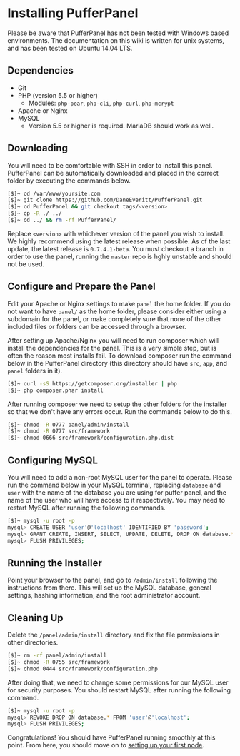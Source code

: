 # Installing PufferPanel
Please be aware that PufferPanel has not been tested with Windows based environments. The documentation on this wiki is written for unix systems, and has been tested on Ubuntu 14.04 LTS.

## Dependencies
* Git
* PHP (version 5.5 or higher)
  * Modules: `php-pear`, `php-cli`, `php-curl`, `php-mcrypt`
* Apache or Nginx
* MySQL
  * Version 5.5 or higher is required. MariaDB should work as well.

## Downloading
You will need to be comfortable with SSH in order to install this panel. PufferPanel can be automatically downloaded and placed in the correct folder by executing the commands below.

```sh
[$]~ cd /var/www/yoursite.com
[$]~ git clone https://github.com/DaneEveritt/PufferPanel.git
[$]~ cd PufferPanel && git checkout tags/<version>
[$]~ cp -R ./ ../
[$]~ cd ../ && rm -rf PufferPanel/
```

Replace `<version>` with whichever version of the panel you wish to install. We highly recommend using the latest release when possible. As of the last update, the latest release is `0.7.4.1-beta`. You must checkout a branch in order to use the panel, running the `master` repo is hghly unstable and should not be used.

## Configure and Prepare the Panel
Edit your Apache or Nginx settings to make `panel` the home folder. If you do not want to have `panel/` as the home folder, please consider either using a subdomain for the panel, or make completely sure that none of the other included files or folders can be accessed through a browser.

After setting up Apache/Nginx you will need to run composer which will install the dependencies for the panel. This is a very simple step, but is often the reason most installs fail. To download composer run the command below in the PufferPanel directory (this directory should have `src`, `app`, and `panel` folders in it).

```sh
[$]~ curl -sS https://getcomposer.org/installer | php
[$]~ php composer.phar install
```

After running composer we need to setup the other folders for the installer so that we don't have any errors occur. Run the commands below to do this.

```sh
[$]~ chmod -R 0777 panel/admin/install
[$]~ chmod -R 0777 src/framework
[$]~ chmod 0666 src/framework/configuration.php.dist
```

## Configuring MySQL
You will need to add a non-root MySQL user for the panel to operate. Please run the command below in your MySQL terminal, replacing `database` and `user` with the name of the database you are using for puffer panel, and the name of the user who will have access to it respectively. You may need to restart MySQL after running the following commands.

```sh
[$]~ mysql -u root -p
mysql> CREATE USER 'user'@'localhost' IDENTIFIED BY 'password';
mysql> GRANT CREATE, INSERT, SELECT, UPDATE, DELETE, DROP ON database.* TO 'user'@'localhost';
mysql> FLUSH PRIVILEGES;
```

## Running the Installer
Point your browser to the panel, and go to `/admin/install` following the instructions from there. This will set up the MySQL database, general settings, hashing information, and the root administrator account.

## Cleaning Up
Delete the `/panel/admin/install` directory and fix the file permissions in other directories.

```sh
[$]~ rm -rf panel/admin/install
[$]~ chmod -R 0755 src/framework
[$]~ chmod 0444 src/framework/configuration.php
```

After doing that, we need to change some permissions for our MySQL user for security purposes. You should restart MySQL after running the following command.

```sh
[$]~ mysql -u root -p
mysql> REVOKE DROP ON database.* FROM 'user'@'localhost';
mysql> FLUSH PRIVILEGES;
```

Congratulations! You should have PufferPanel running smoothly at this point. From here, you should move on to [setting up your first node](installing_nodes.md).